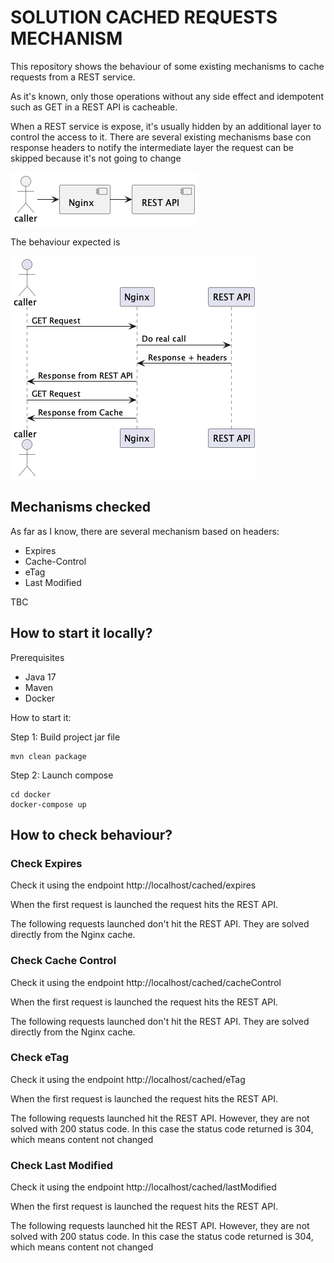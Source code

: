 # SOLUTION CACHED REQUESTS MECHANISM

This repository shows the behaviour of some existing mechanisms to cache requests from a REST service.

As it's known, only those operations without any side effect and idempotent such as GET in a REST API is cacheable.

When a REST service is expose, it's usually hidden by an additional layer to control the access to it. There are several existing mechanisms base con response headers to notify the intermediate layer the request can be skipped because it's not going to change

![Layers](./images/layers.png)

The behaviour expected is

![Layers Sequence](./images/layers-sequence.png)

## Mechanisms checked

As far as I know, there are several mechanism based on headers:

* Expires
* Cache-Control
* eTag
* Last Modified

TBC

## How to start it locally?

Prerequisites

* Java 17
* Maven
* Docker

How to start it:

Step 1: Build project jar file

````shell
mvn clean package
````

Step 2: Launch compose

````shell
cd docker
docker-compose up
````

## How to check behaviour?

### Check Expires

Check it using the endpoint http://localhost/cached/expires

When the first request is launched the request hits the REST API.

The following requests launched don't hit the REST API. They are solved directly from the Nginx cache.

### Check Cache Control

Check it using the endpoint http://localhost/cached/cacheControl

When the first request is launched the request hits the REST API.

The following requests launched don't hit the REST API. They are solved directly from the Nginx cache.

### Check eTag

Check it using the endpoint http://localhost/cached/eTag

When the first request is launched the request hits the REST API.

The following requests launched hit the REST API. However, they are not solved with 200 status code. In this case the status code returned is 304, which means content not changed

### Check Last Modified

Check it using the endpoint http://localhost/cached/lastModified

When the first request is launched the request hits the REST API.

The following requests launched hit the REST API. However, they are not solved with 200 status code. In this case the status code returned is 304, which means content not changed
